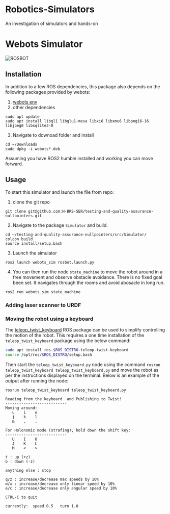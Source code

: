 # Robotics-Simulators

An investigation of simulators and hands-on

# Webots Simulator

![ROSBOT](doc/figures/webot_simulator.png)

## Installation
In addition to a few ROS dependencies, this package also depends on the following packages provided by webots:
1. [webots env](https://cyberbotics.com/#download) 
2. other dependencies
```
sudo apt update
sudo apt install libgl1 libglu1-mesa libxi6 libxmu6 libpng16-16 libjpeg8 libsqlite3-0
```
3. Navigate to downoad folder and install
```
cd ~/Downloads
sudo dpkg -i webots*.deb
```


Assuming you have ROS2 humble installed and working you can move forward.



## Usage

To start this simulator and launch the file from repo:

1. clone the git repo
```
git clone git@github.com:H-BRS-SER/testing-and-quality-assurance-nullpointers.git
```
2. Navigate to the package `Simulator` and build.
```
cd ~/testing-and-quality-assurance-nullpointers/src/Simulator/
colcon build
source install/setup.bash
```
3. Launch the simulator

~~~sh
ros2 launch webots_sim rosbot.launch.py
~~~


4. You can then run the node `state_machine` to move the robot around in a free movement and observe obstacle avoidance. 
There is no fixed goal been set. It navigates through the rooms and avoid abosacle in long run. 

~~~sh
ros2 run webots_sim state_machine
~~~


### Adding laser scanner to URDF

### Moving the robot using a keyboard

The [teleop_twist_keyboard](http://wiki.ros.org/teleop_twist_keyboard) ROS package can be used to simplify controlling the motion of the robot. This requires a one time installation of the `teleop_twist_keyboard` package using the below command:

~~~ sh
sudo apt install ros-$ROS_DISTRO-teleop-twist-keyboard
source /opt/ros/$ROS_DISTRO/setup.bash
~~~

Then start the `teleop_twist_keyboard.py` node using the command `rosrun teleop_twist_keyboard teleop_twist_keyboard.py` and move the robot as per the instructions displayed on the terminal. Below is an example of the output after running the node:

~~~
rosrun teleop_twist_keyboard teleop_twist_keyboard.py 

Reading from the keyboard  and Publishing to Twist!
---------------------------
Moving around:
   u    i    o
   j    k    l
   m    ,    .

For Holonomic mode (strafing), hold down the shift key:
---------------------------
   U    I    O
   J    K    L
   M    <    >

t : up (+z)
b : down (-z)

anything else : stop

q/z : increase/decrease max speeds by 10%
w/x : increase/decrease only linear speed by 10%
e/c : increase/decrease only angular speed by 10%

CTRL-C to quit

currently:	speed 0.5	turn 1.0 
~~~

